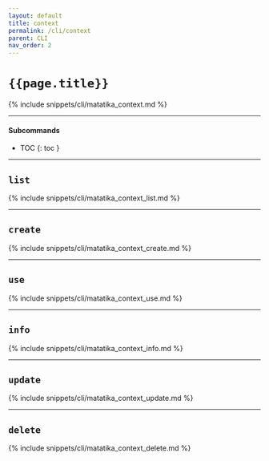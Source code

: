 ```yaml
---
layout: default
title: context
permalink: /cli/context
parent: CLI
nav_order: 2
---
```


# `{{page.title}}`

{% include snippets/cli/matatika_context.md %}

---

#### Subcommands

- TOC
{: toc }

---

## `list`
{% include snippets/cli/matatika_context_list.md %}

---

## `create`
{% include snippets/cli/matatika_context_create.md %}

---

## `use`
{% include snippets/cli/matatika_context_use.md %}

---

## `info`
{% include snippets/cli/matatika_context_info.md %}

---

## `update`
{% include snippets/cli/matatika_context_update.md %}

---

## `delete`
{% include snippets/cli/matatika_context_delete.md %}
